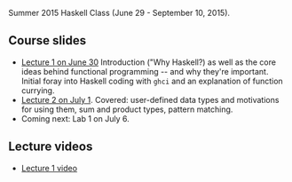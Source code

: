 Summer 2015 Haskell Class (June 29 - September 10, 2015).

## Course slides
* [Lecture 1 on June 30](https://docs.google.com/presentation/d/1rnqw2WXHZ_KnjoQ5Wu92of0aPvemhi_GnCzY_xPMjms/edit?usp=sharing) Introduction ("Why Haskell?) as well as the core ideas behind functional programming -- and why they're important. Initial foray into Haskell coding with ```ghci``` and an explanation of function currying. 
* [Lecture 2 on July 1](https://docs.google.com/presentation/d/17PCpozzLOsdk99XqA47vvImEHZTSkKs-9wyUJq7Ftks/edit#slide=id.p). Covered: user-defined data types and motivations for using them, sum and product types, pattern matching. 
* Coming next: Lab 1 on July 6. 

## Lecture videos
* [Lecture 1 video](https://www.youtube.com/watch?v=ZoBOUqS1jgI)
